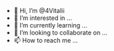 - 👋 Hi, I’m @4Vitalii
- 👀 I’m interested in ...
- 🌱 I’m currently learning ...
- 💞️ I’m looking to collaborate on ...
- 📫 How to reach me ...

<!---
4Vitalii/4Vitalii is a ✨ special ✨ repository because its `README.md` (this file) appears on your GitHub profile.
You can click the Preview link to take a look at your changes.
--->
